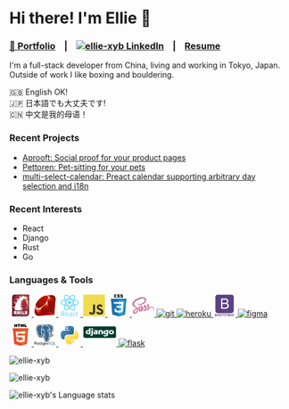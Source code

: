 # Hi there! I'm Ellie 👋

### [🔗 Portfolio](https://ellie-xyb.com) &nbsp;&nbsp;&nbsp;| &nbsp;&nbsp;&nbsp;<a href="https://linkedin.com/in/ellie1012" target="blank"><img src="https://raw.githubusercontent.com/rahuldkjain/github-profile-readme-generator/master/src/images/icons/Social/linked-in-alt.svg" alt="ellie-xyb" height="18" width="18" /> LinkedIn</a> &nbsp;&nbsp;&nbsp;| &nbsp;&nbsp;&nbsp;<a href="https://github.com/ellie-xyb/CV/blob/main/Ellie-CV(%E5%B1%A5%E6%AD%B4%E6%9B%B8).pdf" target="blank">Resume</a>

 
I'm a full-stack developer from China, living and working in Tokyo, Japan.  
Outside of work I like boxing and bouldering.

🇬🇧 English OK!  
🇯🇵 日本語でも大丈夫です!  
🇨🇳 中文是我的母语！

### Recent Projects

 - [Aprooft: Social proof for your product pages](https://github.com/aprooft/aprooft)
 - [Pettoren: Pet-sitting for your pets](https://github.com/pet-sitting/pettoren)
 - [multi-select-calendar: Preact calendar supporting arbitrary day selection and i18n](https://github.com/ellie-xyb/multi-select-calendar)

### Recent Interests

 - React
 - Django
 - Rust
 - Go

### Languages & Tools


<p>
    <a href="https://rubyonrails.org" target="_blank"> <img src="https://raw.githubusercontent.com/devicons/devicon/master/icons/rails/rails-original-wordmark.svg" alt="rails" width="40" height="40"/> </a>
    <a href="https://www.ruby-lang.org/en/" target="_blank"> <img src="https://raw.githubusercontent.com/devicons/devicon/master/icons/ruby/ruby-original.svg" alt="ruby" width="40" height="40"/> </a>
    <a href="https://reactjs.org/" target="_blank"> <img src="https://raw.githubusercontent.com/devicons/devicon/master/icons/react/react-original-wordmark.svg" alt="react" width="40" height="40"/> </a>
    <a href="https://developer.mozilla.org/en-US/docs/Web/JavaScript" target="_blank"> <img src="https://raw.githubusercontent.com/devicons/devicon/master/icons/javascript/javascript-original.svg" alt="javascript" width="40" height="40"/> </a>
    <a href="https://www.w3schools.com/css/" target="_blank"> <img src="https://raw.githubusercontent.com/devicons/devicon/master/icons/css3/css3-original-wordmark.svg" alt="css3" width="40" height="40"/> </a>
    <a href="https://sass-lang.com" target="_blank"> <img src="https://raw.githubusercontent.com/devicons/devicon/master/icons/sass/sass-original.svg" alt="sass" width="40" height="40"/> </a>
    <a href="https://git-scm.com/" target="_blank"> <img src="https://www.vectorlogo.zone/logos/git-scm/git-scm-icon.svg" alt="git" width="40" height="40"/> </a>
    <a href="https://heroku.com" target="_blank"> <img src="https://www.vectorlogo.zone/logos/heroku/heroku-icon.svg" alt="heroku" width="40" height="40"/> </a>
    <a href="https://getbootstrap.com" target="_blank"> <img src="https://raw.githubusercontent.com/devicons/devicon/master/icons/bootstrap/bootstrap-plain-wordmark.svg" alt="bootstrap" width="40" height="40"/> </a>
    <a href="https://www.figma.com/" target="_blank"> <img src="https://www.vectorlogo.zone/logos/figma/figma-icon.svg" alt="figma" width="40" height="40"/> </a>
    <a href="https://www.w3.org/html/" target="_blank"> <img src="https://raw.githubusercontent.com/devicons/devicon/master/icons/html5/html5-original-wordmark.svg" alt="html5" width="40" height="40"/> </a>
    <a href="https://www.postgresql.org" target="_blank"> <img src="https://raw.githubusercontent.com/devicons/devicon/master/icons/postgresql/postgresql-original-wordmark.svg" alt="postgresql" width="40" height="40"/> </a>
    <a href="https://www.python.org" target="_blank"> <img src="https://raw.githubusercontent.com/devicons/devicon/master/icons/python/python-original.svg" alt="python" width="40" height="40"/> </a>
   <a href="https://www.djangoproject.com/" target="_blank"> <img src="https://raw.githubusercontent.com/devicons/devicon/master/icons/django/django-original.svg" alt="django" width="60" height="50"/> </a>
    <a href="https://flask.palletsprojects.com/" target="_blank"> <img src="https://www.vectorlogo.zone/logos/pocoo_flask/pocoo_flask-icon.svg" alt="flask" width="40" height="40"/> </a>
</p>


<p><img src="https://github-readme-streak-stats.herokuapp.com/?user=ellie-xyb&layout=compact" alt="ellie-xyb" /></p>
<p><img src="https://github-readme-stats.vercel.app/api?username=ellie-xyb&show_icons=true&layout=compact" alt="ellie-xyb" /></p>

![ellie-xyb's Language stats](https://github-readme-stats.vercel.app/api/top-langs?username=ellie-xyb&show_icons=true&locale=en&layout=compact)
